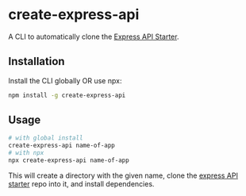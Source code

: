 # create-express-api

A CLI to automatically clone the [Express API Starter](https://github.com/w3cj/express-api-starter).

## Installation

Install the CLI globally OR use npx:

```sh
npm install -g create-express-api
```

## Usage

```sh
# with global install
create-express-api name-of-app
# with npx
npx create-express-api name-of-app
```

This will create a directory with the given name, clone the [express API starter](https://github.com/w3cj/express-api-starter) repo into it, and install dependencies.
